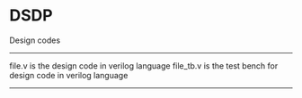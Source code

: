# DSDP
Design codes
******************************
file.v is the design code in verilog language
file_tb.v is the test bench for design code in verilog language
*******************************
